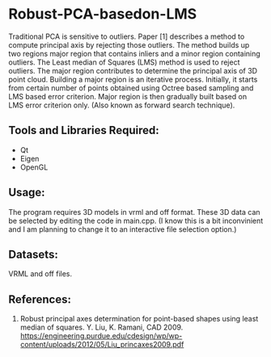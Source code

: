 Robust-PCA-basedon-LMS
======================
Traditional PCA is sensitive to outliers. Paper [1] describes a method to compute principal axis by rejecting those outliers. The method builds up two regions major region that contains inliers and a minor region containing outliers. 
The Least median of Squares (LMS) method is used to reject outliers. 
The major region contributes to determine the principal axis of 3D point cloud. Building a major region is an iterative process. Initially, it starts from certain number of points obtained using Octree based sampling and LMS based error criterion. Major region is then gradually built based on LMS error criterion only.  (Also known as forward search technique). 


Tools and Libraries Required:
--------------------
- Qt 
- Eigen 
- OpenGL

Usage:
------
The program requires 3D models in vrml and off format. These 3D data can be selected by editing the code in main.cpp. 
(I know this is a bit inconvinient and I am planning to change it to an interactive file selection option.)


Datasets:
--------
VRML and off files. 


References:
-----------
1. Robust principal axes determination for point-based shapes using least median of squares. Y. Liu, K. Ramani, CAD 2009.
https://engineering.purdue.edu/cdesign/wp/wp-content/uploads/2012/05/Liu_princaxes2009.pdf



